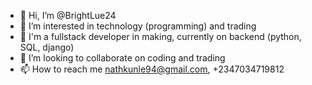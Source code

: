 - 👋 Hi, I’m @BrightLue24
- 👀 I’m interested in technology (programming) and trading
- 🌱 I'm a fullstack developer in making, currently on backend (python, SQL, django)
- 💞️ I’m looking to collaborate on coding and trading
- 📫 How to reach me nathkunle94@gmail.com, +2347034719812

<!---
BrightLue24/BrightLue24 is a ✨ special ✨ repository because its `README.md` (this file) appears on your GitHub profile.
You can click the Preview link to take a look at your changes.
--->
